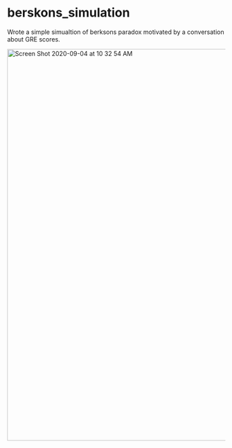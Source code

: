 # berskons_simulation
Wrote a simple simualtion of berksons paradox motivated by a conversation about GRE scores.


<img width="905" alt="Screen Shot 2020-09-04 at 10 32 54 AM" src="https://user-images.githubusercontent.com/63907969/92250867-fff6e900-ee99-11ea-8b04-76eff4b4d13a.png">
